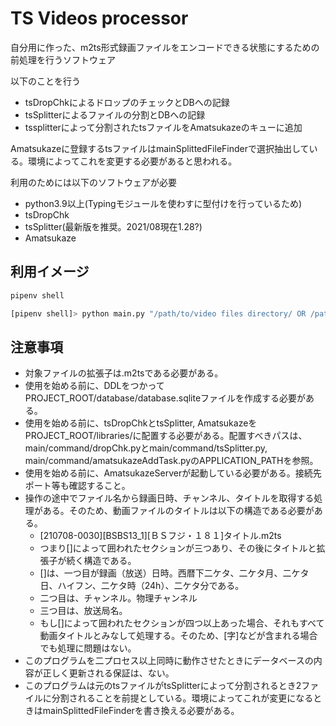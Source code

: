 # TS Videos processor

自分用に作った、m2ts形式録画ファイルをエンコードできる状態にするための前処理を行うソフトウェア

以下のことを行う

- tsDropChkによるドロップのチェックとDBへの記録
- tsSplitterによるファイルの分割とDBへの記録
- tssplitterによって分割されたtsファイルをAmatsukazeのキューに追加

Amatsukazeに登録するtsファイルはmainSplittedFileFinderで選択抽出している。環境によってこれを変更する必要があると思われる。

利用のためには以下のソフトウェアが必要

- python3.9以上(Typingモジュールを使わすに型付けを行っているため)
- tsDropChk
- tsSplitter(最新版を推奨。2021/08現在1.28?)
- Amatsukaze

## 利用イメージ

```bash
pipenv shell

[pipenv shell]> python main.py "/path/to/video files directory/ OR /path/to/file"
```

## 注意事項

- 対象ファイルの拡張子は.m2tsである必要がある。
- 使用を始める前に、DDLをつかってPROJECT_ROOT/database/database.sqliteファイルを作成する必要がある。
- 使用を始める前に、tsDropChkとtsSplitter, AmatsukazeをPROJECT_ROOT/libraries/に配置する必要がある。配置すべきパスは、main/command/dropChk.pyとmain/command/tsSplitter.py, main/command/amatsukazeAddTask.pyのAPPLICATION_PATHを参照。
- 使用を始める前に、AmatsukazeServerが起動している必要がある。接続先ポート等も確認すること。
- 操作の途中でファイル名から録画日時、チャンネル、タイトルを取得する処理がある。そのため、動画ファイルのタイトルは以下の構造である必要がある。
  - \[210708-0030]\[BSBS13_1]\[ＢＳフジ・１８１]タイトル.m2ts
  - つまり\[]によって囲われたセクションが三つあり、その後にタイトルと拡張子が続く構造である。
  - \[]は、一つ目が録画（放送）日時。西暦下二ケタ、二ケタ月、二ケタ日、ハイフン、二ケタ時（24h）、二ケタ分である。
  - 二つ目は、チャンネル。物理チャンネル
  - 三つ目は、放送局名。
  - もし\[]によって囲われたセクションが四つ以上あった場合、それもすべて動画タイトルとみなして処理する。そのため、\[字]などが含まれる場合でも処理に問題はない。
- このプログラムを二プロセス以上同時に動作させたときにデータベースの内容が正しく更新される保証は、ない。
- このプログラムは元のtsファイルがtsSplitterによって分割されるとき2ファイルに分割されることを前提としている。環境によってこれが変更になるときはmainSplittedFileFinderを書き換える必要がある。
